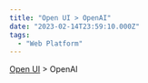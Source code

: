 ```yaml
---
title: "Open UI > OpenAI"
date: "2023-02-14T23:59:10.000Z"
tags: 
  - "Web Platform"
---
```


[Open UI](https://open-ui.org/) > OpenAI
